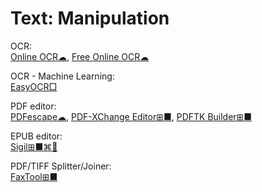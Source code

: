 # Text: Manipulation

OCR:  
[Online OCR☁](https://www.onlineocr.net/),
[Free Online OCR☁](https://www.newocr.com/)

OCR - Machine Learning:  
[EasyOCR□](https://github.com/JaidedAI/EasyOCR)

PDF editor:  
[PDFescape☁](https://www.pdfescape.com/windows/),
[PDF-XChange Editor⊞■](https://pdf-xchange.eu/pdf-xchange-editor/index.htm),
[PDFTK Builder⊞■](http://www.angusj.com/pdftkb/)

EPUB editor:  
[Sigil⊞■⌘🐧](https://sigil-ebook.com/)

PDF/TIFF Splitter/Joiner:  
[FaxTool⊞■](https://sector-seven.com/software/faxtool)
